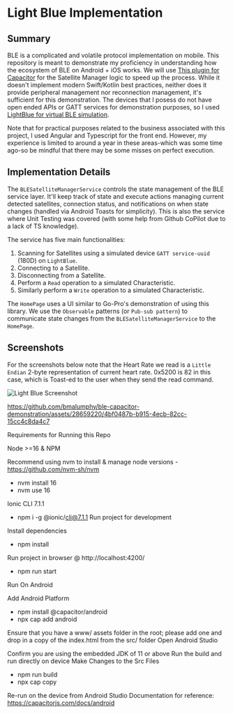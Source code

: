 # __Light Blue Implementation__

## Summary

BLE is a complicated and volatile protocol implementation on mobile. This repository is meant to demonstrate my proficiency in understanding how the ecosystem of BLE on Android + iOS works. We will use [This plugin for Capacitor](https://github.com/capacitor-community/bluetooth-le) for the Satellite Manager logic to speed up the process. While it doesn't implement modern Swift/Kotlin best practices, neither does it provide peripheral management nor reconnection management, it's sufficient for this demonstration. The devices that I posess do not have open ended APIs or GATT services for demonstration purposes, so I used [LightBlue for virtual BLE simulation](https://apps.apple.com/us/app/lightblue/id557428110).

Note that for practical purposes related to the business associated with this project, I used Angular and Typescript for the front end. However, my experience is limited to around a year in these areas-which was some time ago-so be mindful that there may be some misses on perfect execution.

## Implementation Details

The `BLESatelliteManagerService` controls the state management of the BLE service layer. It'll keep track of state and execute actions managing current detected satellites, connection status, and notifications on when state changes (handled via Android Toasts for simplicity). This is also the service where Unit Testing was covered (with some help from Github CoPilot due to a lack of TS knowledge).

The service has five main functionalities:
1. Scanning for Satellites using a simulated device `GATT service-uuid` (180D) on `LightBlue`.
2. Connecting to a Satellite.
3. Disconnecting from a Satellite.
4. Perform a `Read` operation to a simulated Characteristic.
5. Similarly perform a `Write` operation to a simulated Characteristic.

The `HomePage` uses a UI similar to Go-Pro's demonstration of using this library. We use the `Observable` patterns (or `Pub-sub pattern`) to communicate state changes from the `BLESatelliteManagerService` to the `HomePage`.

## Screenshots

For the screenshots below note that the Heart Rate we read is a `Little Endian` 2-byte representation of current heart rate. 0x5200 is 82 in this case, which is Toast-ed to the user when they send the read command.

![Light Blue Screenshot](https://github.com/bmalumphy/ble-capacitor-demonstration/assets/28659220/a68c9032-4a3f-48a5-9055-4ddb399af043)

https://github.com/bmalumphy/ble-capacitor-demonstration/assets/28659220/4bf0487b-b915-4ecb-82cc-15cc4c8da4c7

Requirements for Running this Repo

Node >=16 & NPM

Recommend using nvm to install & manage node versions - https://github.com/nvm-sh/nvm
- nvm install 16
- nvm use 16

Ionic CLI 7.1.1

- npm i -g @ionic/cli@7.1.1
Run project for development

Install dependencies

- npm install

Run project in browser @ http://localhost:4200/

- npm run start

Run On Android

Add Android Platform

- npm install @capacitor/android
- npx cap add android

Ensure that you have a www/ assets folder in the root; please add one and drop in a copy of the index.html from the src/ folder
Open Android Studio

Confirm you are using the embedded JDK of 11 or above
Run the build and run directly on device
Make Changes to the Src Files

- npm run build
- npx cap copy

Re-run on the device from Android Studio
Documentation for reference: https://capacitorjs.com/docs/android
